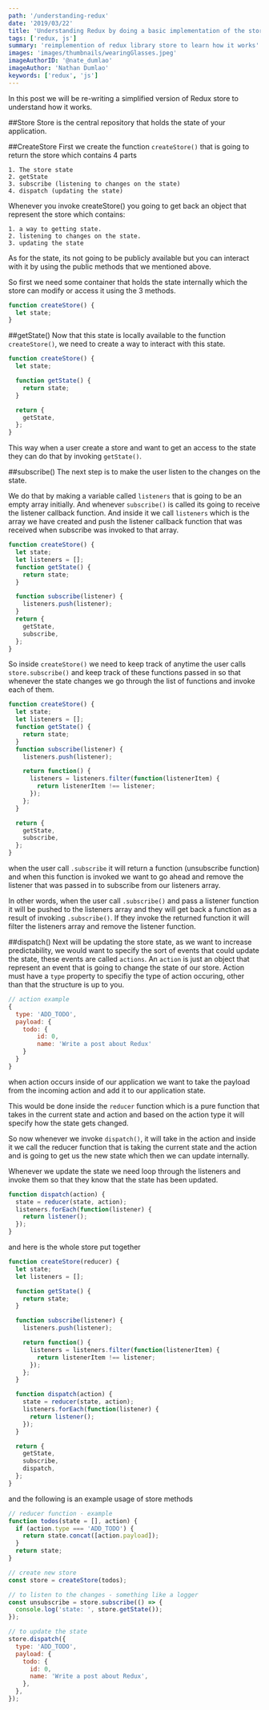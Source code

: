 ```yaml
---
path: '/understanding-redux'
date: '2019/03/22'
title: 'Understanding Redux by doing a basic implementation of the store'
tags: ['redux, js']
summary: 'reimplemention of redux library store to learn how it works'
images: 'images/thumbnails/wearingGlasses.jpeg'
imageAuthorID: '@nate_dumlao'
imageAuthor: 'Nathan Dumlao'
keywords: ['redux', 'js']
---
```


In this post we will be re-writing a simplified version of Redux store to understand how it works.

##Store
Store is the central repository that holds the state of your application.

##CreateStore
First we create the function `createStore()` that is going to return the store which contains 4 parts

```text
1. The store state
2. getState
3. subscribe (listening to changes on the state)
4. dispatch (updating the state)
```

Whenever you invoke createStore() you going to get back an object that represent the store which contains:

```text
1. a way to getting state.
2. listening to changes on the state.
3. updating the state
```

As for the state, its not going to be publicly available but you can interact with it by using the public methods that we mentioned above.

So first we need some container that holds the state internally which the store can modify or access it using the 3 methods.

```javascript
function createStore() {
  let state;
}
```

##getState()
Now that this state is locally available to the function `createStore()`, we need to create a way to interact with this state.

```javascript
function createStore() {
  let state;

  function getState() {
    return state;
  }

  return {
    getState,
  };
}
```

This way when a user create a store and want to get an access to the state they can do that by invoking `getState()`.

##subscribe()
The next step is to make the user listen to the changes on the state.

We do that by making a variable called `listeners` that is going to be an empty array initially. And whenever `subscribe()` is called its going to receive the listener callback function. And inside it we call `listeners` which is the array we have created and push the listener callback function that was received when subscribe was invoked to that array.

```javascript
function createStore() {
  let state;
  let listeners = [];
  function getState() {
    return state;
  }

  function subscribe(listener) {
    listeners.push(listener);
  }
  return {
    getState,
    subscribe,
  };
}
```

So inside `createStore()` we need to keep track of anytime the user calls `store.subscribe()` and keep track of these functions passed in so that whenever the state changes we go through the list of functions and invoke each of them.

```javascript
function createStore() {
  let state;
  let listeners = [];
  function getState() {
    return state;
  }
  function subscribe(listener) {
    listeners.push(listener);

    return function() {
      listeners = listeners.filter(function(listenerItem) {
        return listenerItem !== listener;
      });
    };
  }

  return {
    getState,
    subscribe,
  };
}
```

when the user call `.subscribe` it will return a function (unsubscribe function) and when this function is invoked we want to go ahead and remove the listener that was passed in to subscribe from our listeners array.

In other words, when the user call `.subscribe()` and pass a listener function it will be pushed to the listeners array and they will get back a function as a result of invoking `.subscribe()`. If they invoke the returned function it will filter the listeners array and remove the listener function.

##dispatch()
Next will be updating the store state, as we want to increase predictability, we would want to specify the sort of events that could update the state, these events are called `actions`. An `action` is just an object that represent an event that is going to change the state of our store. Action must have a `type` property to specifiy the type of action occuring, other than that the structure is up to you.

```javascript
// action example
{
  type: 'ADD_TODO',
  payload: {
    todo: {
        id: 0,
        name: 'Write a post about Redux'
    }
  }
}
```

when action occurs inside of our application we want to take the payload from the incoming action and add it to our application state.

This would be done inside the `reducer` function which is a pure function that takes in the current state and action and based on the action type it will specify how the state gets changed.

So now whenever we invoke `dispatch()`, it will take in the action and inside it we call the reducer function that is taking the current state and the action and is going to get us the new state which then we can update internally.

Whenever we update the state we need loop through the listeners and invoke them so that they know that the state has been updated.

```javascript
function dispatch(action) {
  state = reducer(state, action);
  listeners.forEach(function(listener) {
    return listener();
  });
}
```

and here is the whole store put together

```javascript
function createStore(reducer) {
  let state;
  let listeners = [];

  function getState() {
    return state;
  }

  function subscribe(listener) {
    listeners.push(listener);

    return function() {
      listeners = listeners.filter(function(listenerItem) {
        return listenerItem !== listener;
      });
    };
  }

  function dispatch(action) {
    state = reducer(state, action);
    listeners.forEach(function(listener) {
      return listener();
    });
  }

  return {
    getState,
    subscribe,
    dispatch,
  };
}
```

and the following is an example usage of store methods

```javascript
// reducer function - example
function todos(state = [], action) {
  if (action.type === 'ADD_TODO') {
    return state.concat([action.payload]);
  }
  return state;
}

// create new store
const store = createStore(todos);

// to listen to the changes - something like a logger
const unsubscribe = store.subscribe(() => {
  console.log('state: ', store.getState());
});

// to update the state
store.dispatch({
  type: 'ADD_TODO',
  payload: {
    todo: {
      id: 0,
      name: 'Write a post about Redux',
    },
  },
});
```
